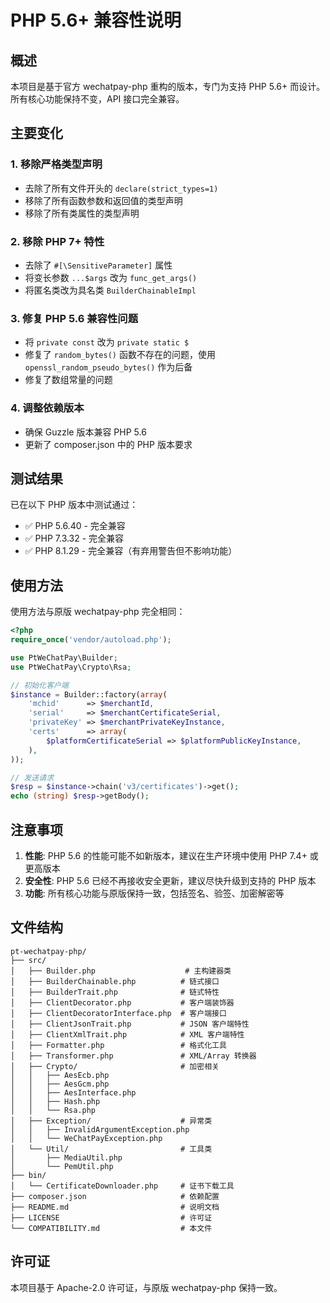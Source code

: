 # PHP 5.6+ 兼容性说明

## 概述

本项目是基于官方 wechatpay-php 重构的版本，专门为支持 PHP 5.6+ 而设计。所有核心功能保持不变，API 接口完全兼容。

## 主要变化

### 1. 移除严格类型声明
- 去除了所有文件开头的 `declare(strict_types=1)`
- 移除了所有函数参数和返回值的类型声明
- 移除了所有类属性的类型声明

### 2. 移除 PHP 7+ 特性
- 去除了 `#[\SensitiveParameter]` 属性
- 将变长参数 `...$args` 改为 `func_get_args()`
- 将匿名类改为具名类 `BuilderChainableImpl`

### 3. 修复 PHP 5.6 兼容性问题
- 将 `private const` 改为 `private static $`
- 修复了 `random_bytes()` 函数不存在的问题，使用 `openssl_random_pseudo_bytes()` 作为后备
- 修复了数组常量的问题

### 4. 调整依赖版本
- 确保 Guzzle 版本兼容 PHP 5.6
- 更新了 composer.json 中的 PHP 版本要求

## 测试结果

已在以下 PHP 版本中测试通过：

- ✅ PHP 5.6.40 - 完全兼容
- ✅ PHP 7.3.32 - 完全兼容  
- ✅ PHP 8.1.29 - 完全兼容（有弃用警告但不影响功能）

## 使用方法

使用方法与原版 wechatpay-php 完全相同：

```php
<?php
require_once('vendor/autoload.php');

use PtWeChatPay\Builder;
use PtWeChatPay\Crypto\Rsa;

// 初始化客户端
$instance = Builder::factory(array(
    'mchid'      => $merchantId,
    'serial'     => $merchantCertificateSerial,
    'privateKey' => $merchantPrivateKeyInstance,
    'certs'      => array(
        $platformCertificateSerial => $platformPublicKeyInstance,
    ),
));

// 发送请求
$resp = $instance->chain('v3/certificates')->get();
echo (string) $resp->getBody();
```

## 注意事项

1. **性能**: PHP 5.6 的性能可能不如新版本，建议在生产环境中使用 PHP 7.4+ 或更高版本
2. **安全性**: PHP 5.6 已经不再接收安全更新，建议尽快升级到支持的 PHP 版本
3. **功能**: 所有核心功能与原版保持一致，包括签名、验签、加密解密等

## 文件结构

```
pt-wechatpay-php/
├── src/
│   ├── Builder.php                    # 主构建器类
│   ├── BuilderChainable.php          # 链式接口
│   ├── BuilderTrait.php              # 链式特性
│   ├── ClientDecorator.php           # 客户端装饰器
│   ├── ClientDecoratorInterface.php  # 客户端接口
│   ├── ClientJsonTrait.php           # JSON 客户端特性
│   ├── ClientXmlTrait.php            # XML 客户端特性
│   ├── Formatter.php                 # 格式化工具
│   ├── Transformer.php               # XML/Array 转换器
│   ├── Crypto/                       # 加密相关
│   │   ├── AesEcb.php
│   │   ├── AesGcm.php
│   │   ├── AesInterface.php
│   │   ├── Hash.php
│   │   └── Rsa.php
│   ├── Exception/                    # 异常类
│   │   ├── InvalidArgumentException.php
│   │   └── WeChatPayException.php
│   └── Util/                         # 工具类
│       ├── MediaUtil.php
│       └── PemUtil.php
├── bin/
│   └── CertificateDownloader.php     # 证书下载工具
├── composer.json                     # 依赖配置
├── README.md                         # 说明文档
├── LICENSE                           # 许可证
└── COMPATIBILITY.md                  # 本文件
```

## 许可证

本项目基于 Apache-2.0 许可证，与原版 wechatpay-php 保持一致。
